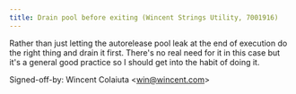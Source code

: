 ```yaml
---
title: Drain pool before exiting (Wincent Strings Utility, 7001916)
---
```


Rather than just letting the autorelease pool leak at the end of execution do the right thing and drain it first. There's no real need for it in this case but it's a general good practice so I should get into the habit of doing it.

Signed-off-by: Wincent Colaiuta &lt;win@wincent.com&gt;
